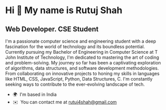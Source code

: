Hi 👋 My name is Rutuj Shah
===========================

Web Developer. CSE Student
--------------------------

I'm a passionate computer science and engineering student with a deep fascination for the world of technology and its boundless potential. Currently pursuing my Bachelor of Engineering in Computer Science at T John Institute of Technology, I'm dedicated to mastering the art of coding and problem-solving. My journey so far has been a captivating exploration of algorithms, data structures, and software development methodologies. From collaborating on innovative projects to honing my skills in languages like HTML, CSS, JavaScript, Python, Data Structures, C. I'm constantly seeking ways to contribute to the ever-evolving landscape of tech.

* 🌍  I'm based in India
* ✉️  You can contact me at [rutuj4shah@gmail.com](mailto:rutuj4shah@gmail.com)
